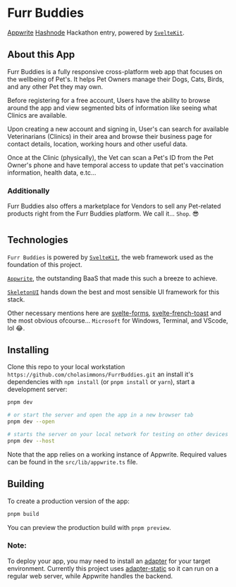 # Furr Buddies

[Appwrite](https://appwrite.io) [Hashnode](https://hashnode.com) Hackathon entry, powered by [`SvelteKit`](https://kit.svelte.dev/).

## About this App

Furr Buddies is a fully responsive cross-platform web app that focuses on the wellbeing of Pet's. It helps Pet Owners manage their Dogs, Cats, Birds, and any other Pet they may own.

Before registering for a free account, Users have the ability to browse around the app and view segmented bits of information like seeing what Clinics are available.

Upon creating a new account and signing in, User's can search for available Veterinarians (Clinics) in their area and browse their business page for contact details, location, working hours and other useful data.

Once at the Clinic (physically), the Vet can scan a Pet's ID from the Pet Owner's phone and have temporal access to update that pet's vaccination information, health data, e.tc...

### Additionally

Furr Buddies also offers a marketplace for Vendors to sell any Pet-related products right from the Furr Buddies platform. We call it... `Shop`. 😎

#
## Technologies

`Furr Buddies` is powered by [`SvelteKit`](https://kit.svelte.dev), the web framework used as the foundation of this project.

[`Appwrite`](https://appwrite.io), the outstanding BaaS that made this such a breeze to achieve.

[`SkeletonUI`](https://skeleton.dev) hands down the best and most sensible UI framework for this stack.

Other necessary mentions here are [svelte-forms](https://chainlist.github.io/svelte-forms/), [svelte-french-toast](https://svelte-french-toast.com/) and the most obvious ofcourse... `Microsoft` for Windows, Terminal, and VScode, lol 😂.

## Installing

Clone this repo to your local workstation `https://github.com/cholasimmons/FurrBuddies.git` an install it's dependencies with `npm install` (or `pnpm install` or `yarn`), start a development server:

```bash
pnpm dev

# or start the server and open the app in a new browser tab
pnpm dev --open

# starts the server on your local network for testing on other devices on the same network such as a mobile phone/tablet
pnpm dev --host
```
Note that the app relies on a working instance of Appwrite. Required values can be found in the `src/lib/appwrite.ts` file.

## Building

To create a production version of the app:

```bash
pnpm build
```

You can preview the production build with `pnpm preview`.

### Note:
To deploy your app, you may need to install an [adapter](https://kit.svelte.dev/docs/adapters) for your target environment. Currently this project uses [adapter-static](https://www.npmjs.com/package/@sveltejs/adapter-static) so it can run on a regular web server, while Appwrite handles the backend.